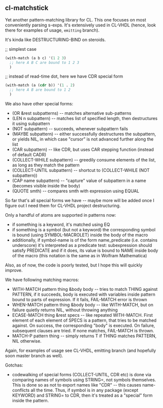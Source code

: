 cl-matchstick
-------------

Yet another pattern-matching library for CL. This one focuses on most conveniently parsing s-exps.
It's extensively used in CL-VHDL (hence, look there for examples of usage, `emitting` branch).

It's kinda like DESTRUCTURING-BIND on steroids.

;; simplest case
```lisp
(with-match (a b c) '(1 2 3)
  ;; here A B C are bound to 1 2 3
  )
```

;; instead of read-time dot, here we have CDR special form
```lisp
(with-match (a (cdr b)) '(1 . 2)
  ;; here A B are bound to 1 2
  )
```

We also have other special forms:
  * (OR &rest subpatterns) -- matches alternative sub-patterns
  * (LEN n subpattern) -- matches list of specified length, then destructures it using subpattern
  * (NOT subpattern) -- succeeds, whenever subpattern fails
  * (MAYBE subpattern) -- either successfully destructures the subpattern, or yields NIL, in which
    case "cursor" is not advanced further along the list
  * (CAR subpattern) -- like CDR, but uses CAR stepping function (instead of default CADR)
  * (COLLECT-WHILE subpattern) -- greedily consume elements of the list, as long as they match the pattern
  * (COLLECT-UNTIL subpattern) -- shortcut to (COLLECT-WHILE (NOT subpattern))
  * (CAP name subpattern) -- "capture" value of subpattern in a name (becomes visible inside the body)
  * (QUOTE smth) -- compares smth with expression using EQUAL

So far that's all special forms we have -- maybe more will be added once I figure out I need them
for CL-VHDL project destructuring.

Only a handful of atoms are supported in patterns now:
  * if something is a keyword, it's matched using EQ
  * if something is a symbol (but not a keyword) the corresponding symbol is bound
    (using SYMBOL-MACROLET) inside the body of the macro
  * additionally, if symbol-name is of the form name_predicate (i.e. contains underscore)
    it's interpreted as a predicate test: subexpression should satisfy PREDICATE and if it
    does, its value is bound to NAME inside body of the macro
    (this notation is the same as in Wolfram Mathematica)

Also, as of now, the code is poorly tested, but I hope this will quickly improve.

We have following matching macros:
  * WITH-MATCH pattern thing &body body -- tries to match THING against PATTERN, if it succeeds,
    body is executed with variables inside pattern bound to parts of expression. If it fails,
    FAIL-MATCH error is thrown
  * WHEN-MATCH pattern thing &body body -- like WITH-MATCH, but on failure quietly returns NIL,
    without throwing anything
  * ECASE-MATCH thing &rest specs -- like repeated WITH-MATCH. First element of each element of SPECS
    is a pattern, that tries to be matched against. On success, the corresponding "body" is executed.
    On failure, subsequent clauses are tried. If none matches, FAIL-MATCH is thrown.
  * MATCH-P pattern thing -- simply returns T if THING matches PATTERN, NIL otherwise.

Again, for examples of usage see CL-VHDL, emitting branch (and hopefully soon master branch as well).

Gotchas:

  * codewalking of special forms (COLLECT-UNTIL, CDR etc) is done via comparing names of symbols
    using STRING=, not symbols themselves. This is done so as not to export names like "CDR" --
    this causes name-conflicts all the time. Thus, if symbol is in any package (except KEYWORD) and
    STRING= to CDR, then it's treated as a "special" form inside the pattern.